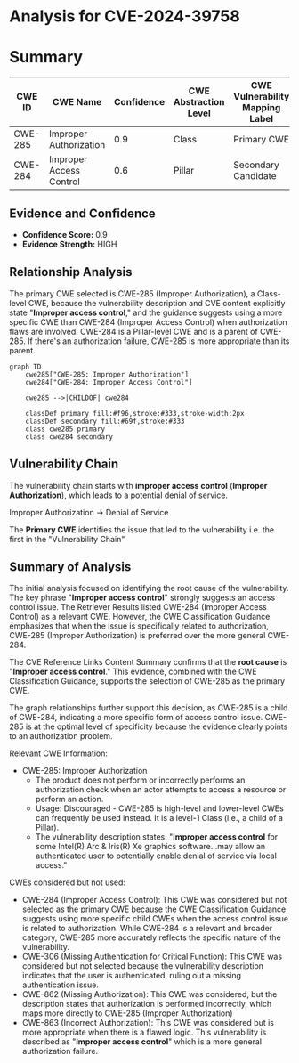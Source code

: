 # Analysis for CVE-2024-39758

# Summary

| CWE ID   | CWE Name                                                                    | Confidence | CWE Abstraction Level | CWE Vulnerability Mapping Label | CWE-Vulnerability Mapping Notes |
| -------- | --------------------------------------------------------------------------- | ---------- | --------------------- | ------------------------------- | ------------------------------- |
| CWE-285 | Improper Authorization                                                        | 0.9        | Class                 | Primary CWE                     | Discouraged                   |
| CWE-284 | Improper Access Control                                                       | 0.6        | Pillar                 | Secondary Candidate             | Discouraged                   |

## Evidence and Confidence

*   **Confidence Score:** 0.9
*   **Evidence Strength:** HIGH

## Relationship Analysis

The primary CWE selected is CWE-285 (Improper Authorization), a Class-level CWE, because the vulnerability description and CVE content explicitly state "**Improper access control**," and the guidance suggests using a more specific CWE than CWE-284 (Improper Access Control) when authorization flaws are involved. CWE-284 is a Pillar-level CWE and is a parent of CWE-285. If there's an authorization failure, CWE-285 is more appropriate than its parent.

```mermaid
graph TD
    cwe285["CWE-285: Improper Authorization"]
    cwe284["CWE-284: Improper Access Control"]

    cwe285 -->|CHILDOF| cwe284

    classDef primary fill:#f96,stroke:#333,stroke-width:2px
    classDef secondary fill:#69f,stroke:#333
    class cwe285 primary
    class cwe284 secondary
```

## Vulnerability Chain

The vulnerability chain starts with **improper access control** (**Improper Authorization**), which leads to a potential denial of service.

Improper Authorization -> Denial of Service

The **Primary CWE** identifies the issue that led to the vulnerability i.e. the first in the "Vulnerability Chain"

## Summary of Analysis

The initial analysis focused on identifying the root cause of the vulnerability. The key phrase "**Improper access control**" strongly suggests an access control issue. The Retriever Results listed CWE-284 (Improper Access Control) as a relevant CWE. However, the CWE Classification Guidance emphasizes that when the issue is specifically related to authorization, CWE-285 (Improper Authorization) is preferred over the more general CWE-284.

The CVE Reference Links Content Summary confirms that the **root cause** is "**Improper access control**." This evidence, combined with the CWE Classification Guidance, supports the selection of CWE-285 as the primary CWE.

The graph relationships further support this decision, as CWE-285 is a child of CWE-284, indicating a more specific form of access control issue. CWE-285 is at the optimal level of specificity because the evidence clearly points to an authorization problem.

Relevant CWE Information:

*   CWE-285: Improper Authorization
    *   The product does not perform or incorrectly performs an authorization check when an actor attempts to access a resource or perform an action.
    *   Usage: Discouraged - CWE-285 is high-level and lower-level CWEs can frequently be used instead. It is a level-1 Class (i.e., a child of a Pillar).
    *   The vulnerability description states: "**Improper access control** for some Intel(R) Arc & Iris(R) Xe graphics software...may allow an authenticated user to potentially enable denial of service via local access."

CWEs considered but not used:

*   CWE-284 (Improper Access Control): This CWE was considered but not selected as the primary CWE because the CWE Classification Guidance suggests using more specific child CWEs when the access control issue is related to authorization. While CWE-284 is a relevant and broader category, CWE-285 more accurately reflects the specific nature of the vulnerability.
*   CWE-306 (Missing Authentication for Critical Function): This CWE was considered but not selected because the vulnerability description indicates that the user is authenticated, ruling out a missing authentication issue.
*   CWE-862 (Missing Authorization): This CWE was considered, but the description states that authorization is performed incorrectly, which maps more directly to CWE-285 (Improper Authorization)
*   CWE-863 (Incorrect Authorization): This CWE was considered but is more appropriate when there is a flawed logic. This vulnerability is described as "**Improper access control**" which is a more general authorization failure.
